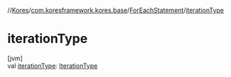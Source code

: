//[Kores](../../../index.md)/[com.koresframework.kores.base](../index.md)/[ForEachStatement](index.md)/[iterationType](iteration-type.md)

# iterationType

[jvm]\
val [iterationType](iteration-type.md): [IterationType](../-iteration-type/index.md)
